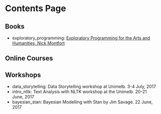 # Contents Page

## Books
* exploratory_programming: [Exploratory Programming for the Arts and Humanities, Nick Montfort](https://books.google.com.au/books?id=0BXvCwAAQBAJ&source=gbs_book_other_versions)

## Online Courses

## Workshops

- data_storytelling: Data Storytelling workshop at Unimelb. 3-4 July, 2017
- intro_nltk: Text Analysis with NLTK workshop at the Unimelb.
  20-21 June, 2017
- bayesian_stan: Bayesian Modelling with Stan by Jim Savage. 22 June, 2017
 
